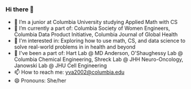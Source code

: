 ### Hi there 👋

<!--
**yva2002/yva2002** is a ✨ _special_ ✨ repository because its `README.md` (this file) appears on your GitHub profile.-->


- 🔭 I’m a junior at Columbia University studying Applied Math with CS 
- 👯 I’m currently a part of: Columbia Society of Women Engineers, Columbia Data Product Initiative, Columbia Journal of Global Health
- 🧠 I'm interested in: Exploring how to use math, CS, and data science to solve real-world problems in in health and beyond
- 🌟 I've been a part of: Hart Lab @ MD Anderson, O'Shaughessy Lab @ Columbia Chemical Engineering, Shreck Lab @ JHH Neuro-Oncology, Janowski Lab @ JHU Cell Engineering
- 📫 How to reach me: yva2002@columbia.edu
- 😄 Pronouns: She/her
